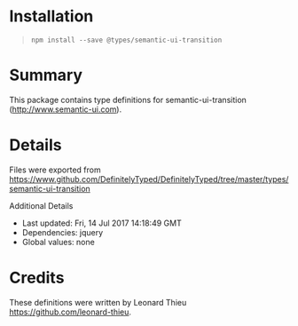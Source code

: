 # Installation
> `npm install --save @types/semantic-ui-transition`

# Summary
This package contains type definitions for semantic-ui-transition (http://www.semantic-ui.com).

# Details
Files were exported from https://www.github.com/DefinitelyTyped/DefinitelyTyped/tree/master/types/semantic-ui-transition

Additional Details
 * Last updated: Fri, 14 Jul 2017 14:18:49 GMT
 * Dependencies: jquery
 * Global values: none

# Credits
These definitions were written by Leonard Thieu <https://github.com/leonard-thieu>.
